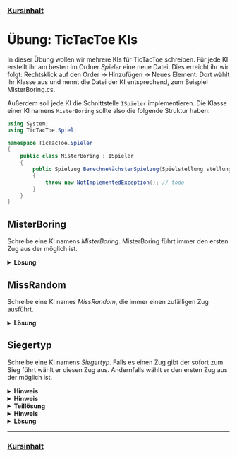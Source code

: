 ### [Kursinhalt](../README.md)

Übung: TicTacToe KIs
=====================

In dieser Übung wollen wir mehrere KIs für TicTacToe schreiben. Für jede KI erstellt ihr am besten im Ordner *Spieler* eine neue Datei.
Dies erreicht ihr wir folgt: Rechtsklick auf den Order -> Hinzufügen -> Neues Element. Dort wählt ihr Klasse aus und nennt die Datei der KI entsprechend, zum Beispiel MisterBoring.cs. 

Außerdem soll jede KI die Schnittstelle `ISpieler` implementieren. Die Klasse einer KI namens `MisterBoring` sollte also die folgende Struktur haben:

```cs
using System;
using TicTacToe.Spiel;

namespace TicTacToe.Spieler
{
    public class MisterBoring : ISpieler
    {
        public Spielzug BerechneNächstenSpielzug(Spielstellung stellung)
        {
            throw new NotImplementedException(); // todo
        }
    }
}
````

MisterBoring
-------------

Schreibe eine KI namens *MisterBoring*. MisterBoring führt immer den ersten Zug aus der möglich ist.

<details>
<summary><b>Lösung</b></summary>

```cs
using System.Collections.Generic; 
using TicTacToe.Spiel;

namespace TicTacToe.Spieler
{
    public class MisterBoring : ISpieler
    {
        public Spielzug BerechneNächstenSpielzug(Spielstellung stellung)
        {
            List<Spielzug> möglicheZüge = stellung.MöglicheZüge();
            return möglicheZüge[0];
        }
    }
}
```
</details>

MissRandom
-----------

Schreibe eine KI names *MissRandom*, die immer einen zufälligen Zug ausführt.

<details>
<summary><b>Lösung</b></summary>

```cs
using System;
using System.Collections.Generic;
using TicTacToe.Spiel;

namespace TicTacToe.Spieler
{
    public class MissRandom : ISpieler
    {
        private readonly Random zahlengenerator;

        public MissRandom(Random zahlengenerator)
        {
            this.zahlengenerator = zahlengenerator;
        }

        public Spielzug BerechneNächstenSpielzug(Spielstellung stellung)
        {
            List<Spielzug> spielzüge = stellung.MöglicheZüge();
            int zufälligerZug = zahlengenerator.Next(0, spielzüge.Count);
            return spielzüge[zufälligerZug];
        }
    }
}
```
</details>

Siegertyp
----------

Schreibe eine KI namens *Siegertyp*. Falls es einen Zug gibt der sofort zum Sieg führt wählt er diesen Zug aus. Andernfalls wählt er den ersten Zug aus der möglich ist.

<details>
<summary><b>Hinweis</b></summary>

Führe alle möglichen Züge aus und teste mithilfe der Klasse `Stellungsanalyse` ob einer dieser Züge zum Sieg führt.
</details>

<details>
<summary><b>Hinweis</b></summary>

Bevor du einen Zug in deiner KI ausführst achte darauf dass du die Spielstellung kopierst. Dies ist wichtig, da ein Zug nicht mehr rückgängig gemacht werden kann.
</details>

<details>
<summary><b>Teillösung</b></summary>

```cs
namespace TicTacToe.Spieler
{
    public class Siegertyp : ISpieler
    {
        public Spielzug BerechneNächstenSpielzug(Spielstellung stellung)
        {
            List<Spielzug> möglicheZüge = stellung.MöglicheZüge();
            List<Spielzug> gewinnerZüge = 
                möglicheZüge.Where(z => SpielzugGewinnt(z, stellung.Kopie())).ToList();

            if(gewinnerZüge.Count > 0)
            {
                return gewinnerZüge[0];
            }
            else
            {
                return möglicheZüge[0];
            }
        }

        private bool SpielzugGewinnt(Spielzug spielzug, Spielstellung stellung)
        {
            throw new NotImplementedException(); // todo
        }
    }
}
```
</details>

<details>
<summary><b>Hinweis</b></summary>

Speichere den Spieler am Zug bevor du den Spielzug ausführst. Verwende die Klasse `SpielstandKonvertierung` um einen Spielstand zur Siegerfarbe zu konvertieren.
</details>

<details>
<summary><b>Lösung</b></summary>

```cs
using System.Collections.Generic;
using System.Linq;
using TicTacToe.Spiel;

namespace TicTacToe.Spieler
{
    public class Siegertyp : ISpieler
    {
        public Spielzug BerechneNächstenSpielzug(Spielstellung stellung)
        {
            List<Spielzug> möglicheZüge = stellung.MöglicheZüge();
            List<Spielzug> gewinnerZüge = 
                möglicheZüge.Where(z => SpielzugGewinnt(z, stellung.Kopie())).ToList();

            if(gewinnerZüge.Count > 0)
            {
                return gewinnerZüge[0];
            }
            else
            {
                return möglicheZüge[0];
            }
        }

        private bool SpielzugGewinnt(Spielzug spielzug, Spielstellung stellung)
        {
            Symbol aktuellerSpieler = stellung.SpielerAmZug;
            stellung.FühreSpielzugAus(spielzug);
            Stellungsanalyse analyse = new Stellungsanalyse(stellung);
            Spielstand spielstand = analyse.ErhalteSpielstand();
            Symbol sieger = SpielstandKonvertierung.NachSymbol(spielstand);
            return sieger == aktuellerSpieler;
        }
    }
}
```
</details>




---

### [Kursinhalt](../README.md)